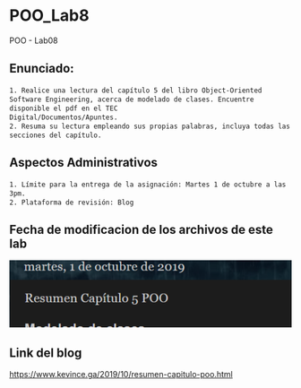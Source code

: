 # POO_Lab8
POO - Lab08

## Enunciado:
```
1. Realice una lectura del capítulo 5 del libro Object-Oriented Software Engineering, acerca de modelado de clases. Encuentre disponible el pdf en el TEC
Digital/Documentos/Apuntes.
2. Resuma su lectura empleando sus propias palabras, incluya todas las secciones del capítulo.
```

## Aspectos Administrativos
```
1. Límite para la entrega de la asignación: Martes 1 de octubre a las 3pm.
2. Plataforma de revisión: Blog
```
## Fecha de modificacion de los archivos de este lab
![alt text](zHoraDeModificacion.PNG)

## Link del blog
https://www.kevince.ga/2019/10/resumen-capitulo-poo.html
